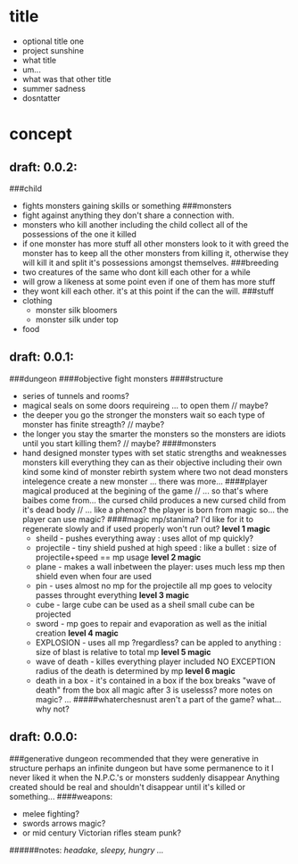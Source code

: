 title
===============
  -  optional title one
  -  project sunshine
  -  what title
  -  um...
  -  what was that other title
  -  summer sadness
  -  dosntatter
  
  
concept
===============
draft: 0.0.2:
---------------
###child
  -  fights monsters gaining skills or something
###monsters
  -  fight against anything they don't share a connection with.
  -  monsters who kill another including the child collect all of
     the possessions  of the one it killed
  -  if one monster has more stuff all other monsters look to it with
     greed the monster has to keep all the other monsters from killing it,
     otherwise they will kill it and split it's possessions amongst themselves.
###breeding
  -  two creatures of the same who dont kill each other for a while
  -  will grow a likeness at some point even if one of them has more stuff
  -  they wont kill each other. it's at this point if the can the will.
###stuff
  -  clothing
     -  monster silk bloomers
     -  monster silk under top
  -  food
        
  draft: 0.0.1:
---------------
###dungeon
####objective
   fight monsters
####structure
  -  series of tunnels and rooms?
  -  magical seals on some doors requireing ... to open them  // maybe?
  -  the deeper you go the stronger the monsters
       wait so each type of monster has finite streagth?  // maybe?
  -  the longer you stay the smarter the monsters
       so the monsters are idiots until you start killing them?  // maybe?
####monsters
  -  hand designed monster types with set static strengths and weaknesses
   monsters kill everything they can as their objective including their own
   kind
   some kind of monster rebirth system where two not dead monsters intelegence create a new monster
   ... there was more...
####player
     magical produced at the begining of the game  // ... so that's where baibes come from...
     the cursed child produces a new cursed child from it's dead body  // ... like a phenox?
     the player is born from magic so... the player can use magic?
####magic
     mp/stanima? I'd like for it to regenerate slowly and if used properly won't run out?
   **level 1 magic**
       * sheild        - pushes everything away : uses allot of mp quickly?
       * projectile    - tiny shield pushed at high speed : like a bullet : size of projectile+speed == mp usage
   **level 2 magic**
       * plane         - makes a wall inbetween the player: uses much less mp then shield even when four are used
       * pin           - uses almost no mp for the projectile all mp goes to velocity passes throught everything
   **level 3 magic**
       * cube          - large cube can be used as a sheil small cube can be projected
       * sword         - mp goes to repair and evaporation as well as the initial creation
   **level 4 magic**
       * EXPLOSION     - uses all mp ?regardless? can be appled to anything : size of blast is relative to total mp
   **level 5 magic**
       * wave of death - killes everything player included NO EXCEPTION radius of the death is determined by mp
   **level 6 magic**
       * death in a box - it's contained in a box if the box breaks "wave of death" from the box
         all magic after 3 is uselesss?
   more notes on magic? ...
#####whaterchesnust
   aren't a part of the game?
   what... why not?
       
  draft: 0.0.0:
---------------
###generative dungeon
      recommended that they were generative in structure
      perhaps an infinite dungeon but have some permanence to it
      I never liked it when the N.P.C.'s or monsters suddenly disappear
      Anything created should be real and shouldn't disappear until it's killed or something...
####weapons:
  -  melee fighting?
  -  swords arrows magic?
  -  or mid century Victorian rifles steam punk?
      
     
######notes:
  *headake, sleepy, hungry ...*
